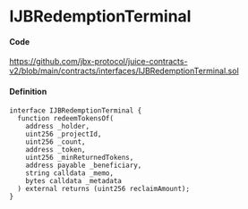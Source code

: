 # IJBRedemptionTerminal

#### Code

https://github.com/jbx-protocol/juice-contracts-v2/blob/main/contracts/interfaces/IJBRedemptionTerminal.sol

#### Definition

```
interface IJBRedemptionTerminal {
  function redeemTokensOf(
    address _holder,
    uint256 _projectId,
    uint256 _count,
    address _token,
    uint256 _minReturnedTokens,
    address payable _beneficiary,
    string calldata _memo,
    bytes calldata _metadata
  ) external returns (uint256 reclaimAmount);
}
```
